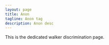 ```yaml
---
layout: page
title: Anon 
tagline: Anon tag
description: Anon desc 
---
```



This is the dedicated walker discrimination page.

